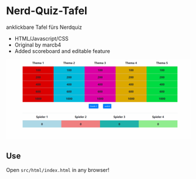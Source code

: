 # Nerd-Quiz-Tafel
anklickbare Tafel fürs Nerdquiz

* HTML/Javascript/CSS
* Original by marcb4
* Added scoreboard and editable feature

![animation](https://raw.githubusercontent.com/finncyr/nerdquiztafel/master/pics/NerdQuiz.gif)

## Use

Open `src/html/index.html` in any browser!
